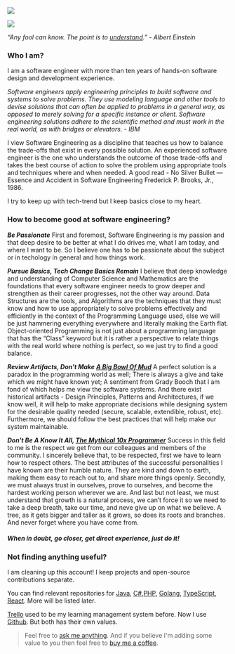 
![](https://pbs.twimg.com/media/EoUwhU-U4AAb5V8?format=png&name=large)

![](https://user-images.githubusercontent.com/414141/95039611-f9ee6500-06f0-11eb-8d13-dd61e1affb3f.png)

_“Any fool can know. The point is to [understand](https://nabeelqu.co/understanding).” - Albert Einstein_


### Who I am? 

I am a software engineer with more than ten years of hands-on software design and development experience. 

*Software engineers apply engineering principles to build software and systems to solve problems. They use modeling language and other tools to devise solutions that can often be applied to problems in a general way, as opposed to merely solving for a specific instance or client. Software engineering solutions adhere to the scientific method and must work in the real world, as with bridges or elevators. - IBM*

I view Software Engineering as a discipline that teaches us how to balance the trade-offs that exist in every possible solution. An experienced software engineer is the one who understands the outcome of those trade-offs and takes the best course of action to solve the problem using appropriate tools and techniques where and when needed. A good read - No Silver Bullet —Essence and Accident in Software Engineering Frederick P. Brooks, Jr., 1986.

I try to keep up with tech-trend but I keep basics close to my heart.

### How to become good at software engineering?

***Be Passionate***
First and foremost, Software Engineering is my passion and that deep desire to be better at what I do drives me, what I am today, and where I want to be. So I believe one has to be passionate about the subject or in techology in general and how things work. 

***Pursue Basics, Tech Change Basics Remain***
I believe that deep knowledge and understanding of Computer Science and Mathematics are the foundations that every software engineer needs to grow deeper and strengthen as their career progresses, not the other way around. Data Structures are the tools, and Algorithms are the techniques that they must know and how to use appropriately to solve problems effectively and efficiently in the context of the Programming Language used, else we will be just hammering everything everywhere and literally making the Earth flat. Object-oriented Programming is not just about a programming language that has the “Class” keyword but it is rather a perspective to relate things with the real world where nothing is perfect, so we just try to find a good balance. 

***Review Artifacts, Don't Make [A Big Bowl Of Mud](https://en.wikipedia.org/wiki/Big_ball_of_mud)***
A perfect solution is a paradox in the programming world as well; There is always a give and take which we might have known yet; A sentiment from Grady Booch that I am fond of which helps me view the software systems. And there exist historical artifacts - Design Principles, Patterns and Architectures, if we know well, it will help to make appropriate decisions while designing system for the desirable quality needed (secure, scalable, extendible, robust, etc).  Furthermore, we should follow the best practices that will help make our system maintainable.

***Don't Be A Know It All, [The Mythical 10x Programmer](http://antirez.com/news/112)***
Success in this field to me is the respect we get from our colleagues and members of the community. I sincerely believe that, to be respected, first we have to learn how to respect others. The best attributes of the successful personalities I have known are their humble nature. They are kind and down to earth, making them easy to reach out to, and share more things openly. Secondly, we must always trust in ourselves, prove to ourselves, and become the hardest working person wherever we are. And last but not least, we must understand that growth is a natural process, we can’t force it so we need to take a deep breath, take our time, and neve give up on what we believe. A tree, as it gets bigger and taller as it grows, so does its roots and branches. And never forget where you have come from.

##### When in doubt, go closer, get direct experience, just do it!

### Not finding anything useful?
I am cleaning up this account! I keep projects and open-source contributions separate.

You can find relevant repositories for [Java](https://github.com/javacheatsheet), [C#](https://github.com/csharpcheatsheet),[PHP](https://github.com/php-cheatsheet), [Golang](https://github.com/gocheatsheet), [TypeScript](https://github.com/typescriptcheatsheet), [React](https://github.com/reactcheatsheet). More will be listed later.


[Trello](https://trello.com/b/GGhug4Bh/dev-journey) used to be my learning management system before. Now I use [Github](https://github.com/codeanit/til/issues). But both has their own values.


> Feel free to [ask me anything](https://github.com/codeanit/ama/issues).
> And if you believe I'm adding some value to you then feel free to [buy me a coffee](https://www.buymeacoffee.com/anit).





